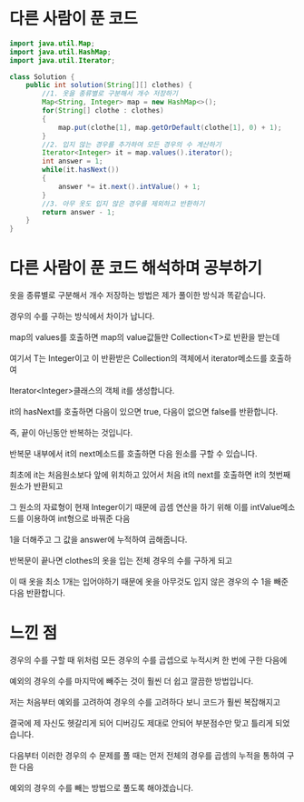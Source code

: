 # 다른 사람이 푼 코드

```java
import java.util.Map;
import java.util.HashMap;
import java.util.Iterator;

class Solution {
    public int solution(String[][] clothes) {
        //1. 옷을 종류별로 구분해서 개수 저장하기
        Map<String, Integer> map = new HashMap<>();
        for(String[] clothe : clothes)
        {
            map.put(clothe[1], map.getOrDefault(clothe[1], 0) + 1);
        }
        //2. 입지 않는 경우를 추가하여 모든 경우의 수 계산하기
        Iterator<Integer> it = map.values().iterator();
        int answer = 1;
        while(it.hasNext())
        {
            answer *= it.next().intValue() + 1;
        }
        //3. 아무 옷도 입지 않은 경우를 제외하고 반환하기
        return answer - 1;
    }
}
```

# 다른 사람이 푼 코드 해석하며 공부하기

옷을 종류별로 구분해서 개수 저장하는 방법은 제가 풀이한 방식과 똑같습니다.<br><br>
경우의 수를 구하는 방식에서 차이가 납니다.<br><br>
map의 values를 호출하면 map의 value값들만 Collection\<T\>로 반환을 받는데<br><br>
여기서 T는 Integer이고 이 반환받은 Collection의 객체에서 iterator메소드를 호출하여<br><br>
Iterator\<Integer\>클래스의 객체 it를 생성합니다.<br><br>
it의 hasNext를 호출하면 다음이 있으면 true, 다음이 없으면 false를 반환합니다.<br><br>
즉, 끝이 아닌동안 반복하는 것입니다.<br><br>
반복문 내부에서 it의 next메소드를 호출하면 다음 원소를 구할 수 있습니다.<br><br>
최초에 it는 처음원소보다 앞에 위치하고 있어서 처음 it의 next를 호출하면 it의 첫번째 원소가 반환되고<br><br>
그 원소의 자료형이 현재 Integer이기 때문에 곱셈 연산을 하기 위해 이를 intValue메소드를 이용하여 int형으로 바꿔준 다음<br><br>
1을 더해주고 그 값을 answer에 누적하여 곱해줍니다.<br><br>
반복문이 끝나면 clothes의 옷을 입는 전체 경우의 수를 구하게 되고<br><br>
이 때 옷을 최소 1개는 입어야하기 때문에 옷을 아무것도 입지 않은 경우의 수 1을 빼준 다음 반환합니다.

# 느낀 점

경우의 수를 구할 때 위처럼 모든 경우의 수를 곱셉으로 누적시켜 한 번에 구한 다음에<br><br>
예외의 경우의 수를 마지막에 빼주는 것이 훨씬 더 쉽고 깔끔한 방법입니다.<br><br>
저는 처음부터 예외를 고려하여 경우의 수를 고려하다 보니 코드가 훨씬 복잡해지고<br><br>
결국에 제 자신도 헷갈리게 되어 디버깅도 제대로 안되어 부분점수만 맞고 틀리게 되었습니다.<br><br>
다음부터 이러한 경우의 수 문제를 풀 때는 먼저 전체의 경우를 곱셈의 누적을 통하여 구한 다음<br><br>
예외의 경우의 수를 빼는 방법으로 풀도록 해야겠습니다.
